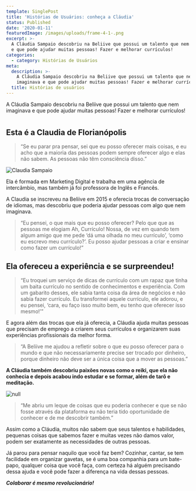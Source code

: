 ```yaml
---
template: SinglePost
title: 'Histórias de Usuários: conheça a Cláudia'
status: Published
date: '2020-01-11'
featuredImage: /images/uploads/frame-4-1-.png
excerpt: >-
  A Cláudia Sampaio descobriu na Beliive que possui um talento que nem imaginava
  e que pode ajudar muitas pessoas! Fazer e melhorar currículos!
categories:
  - category: Histórias de Usuários
meta:
  description: >-
    A Cláudia Sampaio descobriu na Beliive que possui um talento que nem
    imaginava e que pode ajudar muitas pessoas! Fazer e melhorar currículos
  title: Histórias de usuários
---
```

A Cláudia Sampaio descobriu na Beliive que possui um talento que nem imaginava e que pode ajudar muitas pessoas! Fazer e melhorar currículos!

# 

## Esta é a Claudia de Florianópolis

> “Se eu parar pra pensar, sei que eu posso oferecer mais coisas, e eu acho que a maioria das pessoas podem sempre oferecer algo e elas não sabem. As pessoas não têm consciência disso.”

![Claudia Sampaio](/images/uploads/1_qvqoc1tw2-bjrpvrflkyqw.png)

Ela é formada em Marketing Digital e trabalha em uma agência de intercâmbio, mas também já foi professora de Inglês e Francês.

A Claudia se inscreveu na Beliive em 2015 e oferecia trocas de conversação de idiomas, mas descobriu que poderia ajudar pessoas com algo que nem imaginava.

> “Eu pensei, o que mais que eu posso oferecer? Pelo que que as pessoas me elogiam Ah, Currículo! Nossa, de vez em quando tem algum amigo que me pede ‘dá uma olhada no meu currículo’, ‘como eu escrevo meu currículo?’. Eu posso ajudar pessoas a criar e ensinar como fazer um currículo!”

## Ela ofereceu a experiência e se surpreendeu!

> “Eu troquei um serviço de dicas de currículo com um rapaz que tinha um baita currículo no sentido de conhecimentos e experiência. Com um gabarito desses, ele sabia tanta coisa da área de negócios e não sabia fazer currículo. Eu transformei aquele currículo, ele adorou, e eu pensei, ‘cara, eu faço isso muito bem, eu tenho que oferecer isso mesmo!’”

E agora além das trocas que ela já oferecia, a Cláudia ajuda muitas pessoas que precisam de emprego a criarem seus currículos e organizarem suas experiências profissionais da melhor forma.

> “A Beliive me ajudou a refletir sobre o que eu posso oferecer para o mundo e que não necessariamente precise ser trocado por dinheiro, porque dinheiro não deve ser a única coisa que a mover as pessoas.”

**A Cláudia também descobriu paixões novas como o reiki, que ela não conhecia e depois acabou indo estudar e se formar, além de tarô e meditação.**

![null](/images/uploads/1_e2mw2uaruveryhbo4f4lwq.jpeg)

> “Me abriu um leque de coisas que eu poderia conhecer e que se não fosse através da plataforma eu não teria tido oportunidade de conhecer e de me descobrir também.”

Assim como a Cláudia, muitos não sabem que seus talentos e habilidades, pequenas coisas que sabemos fazer e muitas vezes não damos valor, podem ser exatamente as necessidades de outras pessoas.



Já parou para pensar naquilo que você faz bem? Cozinhar, cantar, se tem facilidade em organizar gavetas, se é uma boa companhia para um bate-papo, qualquer coisa que você faça, com certeza há alguém precisando dessa ajuda e você pode fazer a diferença na vida dessas pessoas.

**_Colaborar é mesmo revolucionário!_**
